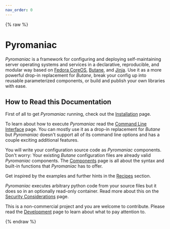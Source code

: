 ```yaml
---
nav_order: 0
---
```


{% raw %}
# Pyromaniac
*Pyromaniac* is a framework for configuring and deploying self-maintaining
server operating systems and services in a declarative, reproducible, and
modular way based on [Fedora CoreOS][fcos], [Butane][butane], and
[Jinja][jinja]. Use it as a more powerful drop-in replacement for *Butane*,
break your config up into reusable parameterized components, or build and
publish your own libraries with ease.

[fcos]: https://fedoraproject.org/coreos/
[butane]: https://coreos.github.io/butane/
[jinja]: https://jinja.palletsprojects.com/

## How to Read this Documentation
First of all to get *Pyromaniac* running, check out the
[Installation][installation] page.

To learn about how to execute *Pyromaniac* read the [Command Line
Interface][cli] page. You can mostly use it as a drop-in replacement for
*Butane* but *Pyromaniac* doesn't support all of its command line options and
has a couple exciting additional features.

You will write your configuration source code as *Pyromaniac* components. Don't
worry: Your existing *Butane* configuration files are already valid
*Pyromaniac* components. The [Components][components] page is all about the
syntax and built-in functions that *Pyromaniac* has to offer.

Get inspired by the examples and further hints in the [Recipes][recipes]
section.

*Pyromaniac* executes arbitrary python code from your source files but it does
so in an optionally read-only container. Read more about this on the [Security
Considerations][security] page.

This is a non-commercial project and you are welcome to contribute. Please read
the [Development][development] page to learn about what to pay attention to.

[installation]: installation.html
[cli]: cli.html
[components]: components.html
[recipes]: recipes.html
[security]: security.html
[development]: development.html
{% endraw %}
